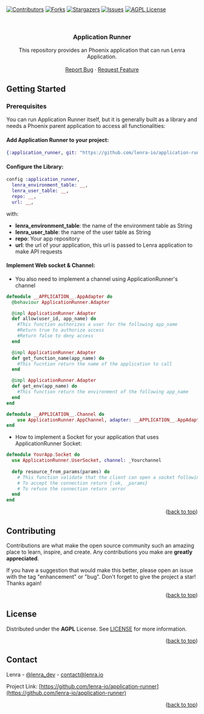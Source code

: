 <div id="top"></div>
<!--
*** Thanks for checking out the Best-README-Template. If you have a suggestion
*** that would make this better, please fork the repo and create a pull request
*** or simply open an issue with the tag "enhancement".
*** Don't forget to give the project a star!
*** Thanks again! Now go create something AMAZING! :D
-->



<!-- PROJECT SHIELDS -->
<!--
*** I'm using markdown "reference style" links for readability.
*** Reference links are enclosed in brackets [ ] instead of parentheses ( ).
*** See the bottom of this document for the declaration of the reference variables
*** for contributors-url, forks-url, etc. This is an optional, concise syntax you may use.
*** https://www.markdownguide.org/basic-syntax/#reference-style-links
-->
[![Contributors][contributors-shield]][contributors-url]
[![Forks][forks-shield]][forks-url]
[![Stargazers][stars-shield]][stars-url]
[![Issues][issues-shield]][issues-url]
[![AGPL License][license-shield]][license-url]



<!-- PROJECT LOGO -->
<br />
<div align="center">
  <!-- <a href="https://github.com/lenra-io/template-hello-world-node12">
    <img src="images/logo.png" alt="Logo" width="80" height="80">
  </a> -->

<h3 align="center">Application Runner</h3>

  <p align="center">
    This repository provides an Phoenix application that can run Lenra Application.
    <br />
    <br />
    <a href="https://github.com/lenra-io/application-runner/issues">Report Bug</a>
    ·
    <a href="https://github.com/lenra-io/application-runner/issues">Request Feature</a>
  </p>
</div>

<!-- GETTING STARTED -->
## Getting Started

### Prerequisites

You can run Application Runner itself, but it is generally built as a library and needs a Phoenix parent application to access all functionalities: 
#### Add Application Runner to your project:
```elixir
{:application_runner, git: "https://github.com/lenra-io/application-runner.git", tag: "v1.0.0.beta.X"}
```
#### Configure the Library:
```elixir
config :application_runner,
  lenra_environment_table: __,
  lenra_user_table: __,
  repo: __,
  url: __,
```
with:  
- **lenra_environment_table**: the name of the environment table as String
- **lenra_user_table**: the name of the user table as String
- **repo**: Your app repository
- **url**: the url of your application, this url is passed to Lenra application to make API requests

#### Implement Web socket & Channel:  
   - You also need to implement a channel using ApplicationRunner's channel

```elixir
defmodule __APPLICATION__.AppAdapter do
  @behaviour ApplicationRunner.Adapter

  @impl ApplicationRunner.Adapter
  def allow(user_id, app_name) do
    #This function authorizes a user for the following app_name
    #Return true to authorize access
    #Return false to deny access
  end

  @impl ApplicationRunner.Adapter
  def get_function_name(app_name) do
    #This fucntion return the name of the application to call
  end

  @impl ApplicationRunner.Adapter
  def get_env(app_name) do
    #This function return the environment of the following app_name
  end
end

defmodule __APPLICATION__.Channel do
    use ApplicationRunner.AppChannel, adapter: __APPLICATION__.AppAdapter
end
```
  - How to implement a Socket for your application that uses ApplicationRunner Socket:

```elixir
defmodule YourApp.Socket do
  use ApplicationRunner.UserSocket, channel: _Yourchannel
  
  defp resource_from_params(params) do
    # This function validate that the client can open a socket following params
    # To accept the connection return {:ok, _params}
    # To refuse the connection return :error 
  end
end
  ```

<p align="right">(<a href="#top">back to top</a>)</p>

<!-- CONTRIBUTING -->
## Contributing

Contributions are what make the open source community such an amazing place to learn, inspire, and create. Any contributions you make are **greatly appreciated**.

If you have a suggestion that would make this better, please open an issue with the tag "enhancement" or "bug".
Don't forget to give the project a star! Thanks again!

<p align="right">(<a href="#top">back to top</a>)</p>

<!-- LICENSE -->
## License

Distributed under the **AGPL** License. See [LICENSE](./LICENSE) for more information.

<p align="right">(<a href="#top">back to top</a>)</p>

<!-- CONTACT -->
## Contact

Lenra - [@lenra_dev](https://twitter.com/lenra_dev) - contact@lenra.io

Project Link: [https://github.com/lenra-io/application-runner](https://github.com/lenra-io/application-runner)

<p align="right">(<a href="#top">back to top</a>)</p>

<!-- MARKDOWN LINKS & IMAGES -->
<!-- https://www.markdownguide.org/basic-syntax/#reference-style-links -->
[contributors-shield]: https://img.shields.io/github/contributors/lenra-io/application-runner.svg?style=for-the-badge
[contributors-url]: https://github.com/lenra-io/application-runner/graphs/contributors
[forks-shield]: https://img.shields.io/github/forks/lenra-io/application-runner.svg?style=for-the-badge
[forks-url]: https://github.com/lenra-io/application-runner/network/members
[stars-shield]: https://img.shields.io/github/stars/lenra-io/application-runner.svg?style=for-the-badge
[stars-url]: https://github.com/lenra-io/application-runner/stargazers
[issues-shield]: https://img.shields.io/github/issues/lenra-io/application-runner.svg?style=for-the-badge
[issues-url]: https://github.com/lenra-io/application-runner/issues
[license-shield]: https://img.shields.io/github/license/lenra-io/application-runner.svg?style=for-the-badge
[license-url]: https://github.com/lenra-io/application-runner/blob/master/LICENSE